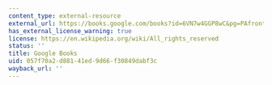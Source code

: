```yaml
---
content_type: external-resource
external_url: https://books.google.com/books?id=6VN7w4GGP8wC&pg=PAfrontcover#v=onepage&q&f=false
has_external_license_warning: true
license: https://en.wikipedia.org/wiki/All_rights_reserved
status: ''
title: Google Books
uid: 057f70a2-d881-41ed-9d66-f30849dabf3c
wayback_url: ''
---
```

